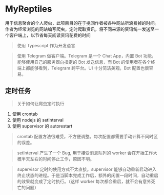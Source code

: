 # MyReptiles

用于信息聚合的个人爬虫，此项目目的在于挽回作者被各种网站所浪费掉的时间。作者为经常浏览的网站编写爬虫，定时爬取资讯，将不同来源的资讯统一发送至一个客户端上，以节省每天阅读资讯花费的时间

> 使用 Typescript 作为开发语言

> 使用 Telegram 做客户端。Telegram 是一个 Chat App，内置 Bot 功能，能够使用自己的服务器向指定的 Bot 发送信息，而 Bot 的使用者在各个终端上都能够看到，Telegram 跨平台。UI 十分简洁美观，Bot 配置也很容易。

## 定时任务
> 关于如何让爬虫定时执行

1. 使用 crontab 
2. 使用 nodejs 的 setInterval
3. 使用 supervisor 的 autorestart

> crontab 配置方法很难受，不方便调整。每次配置都需要手动计算不同时区的误差。

> setInterval 产生了一个 Bug, 用于接受消息队列的 worker 会在开始工作大概半天左右的时间停止工作，原因不明。

> supervisor 定时的使用方式不太直接。supervisor 能够自动重新启动进入终止状态的进程。于是当脚本完成工作后，额外的闲置一段时间，自动重启的效果就变成了定时执行。（这样 worker 每次都会重启，就不会有意外死亡的问题）


